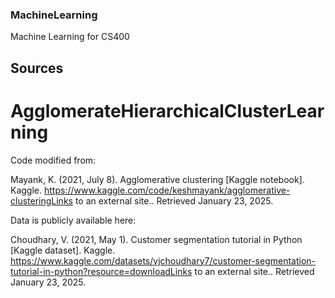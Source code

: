 ### MachineLearning
Machine Learning for CS400

## Sources
# AgglomerateHierarchicalClusterLearning
  Code modified from:

Mayank, K. (2021, July 8). Agglomerative clustering [Kaggle notebook]. Kaggle. https://www.kaggle.com/code/keshmayank/agglomerative-clusteringLinks to an external site.. Retrieved January 23, 2025.

Data is publicly available here:

Choudhary, V. (2021, May 1). Customer segmentation tutorial in Python [Kaggle dataset]. Kaggle. https://www.kaggle.com/datasets/vjchoudhary7/customer-segmentation-tutorial-in-python?resource=downloadLinks to an external site.. Retrieved January 23, 2025.

